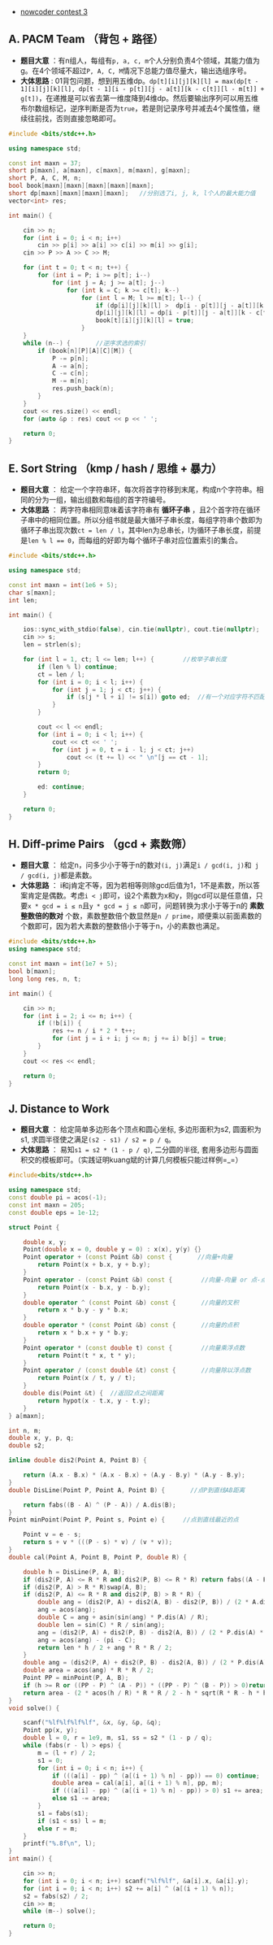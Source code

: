 * [nowcoder contest 3](https://www.nowcoder.com/acm/contest/141#question)

## A. PACM Team （背包 + 路径）
* **题目大意** ：有n组人，每组有`p, a, c, m`个人分别负责4个领域，其能力值为g。在4个领域不超过`P, A, C, M`情况下总能力值尽量大，输出选组序号。
* **大体思路** : 01背包问题，想到用五维dp。`dp[t][i][j][k][l] = max(dp[t - 1][i][j][k][l], dp[t - 1][i - p[t]][j - a[t]][k - c[t]][l - m[t]] + g[t])`，在递推是可以省去第一维度降到4维dp。然后要输出序列可以用五维布尔数组标记，逆序判断是否为`true`，若是则记录序号并减去4个属性值，继续往前找，否则直接忽略即可。

```c++
#include <bits/stdc++.h>

using namespace std;

const int maxn = 37;
short p[maxn], a[maxn], c[maxn], m[maxn], g[maxn];
short P, A, C, M, n;
bool book[maxn][maxn][maxn][maxn][maxn];
short dp[maxn][maxn][maxn][maxn];   //分别选了i, j, k, l个人的最大能力值
vector<int> res;

int main() {

    cin >> n;
    for (int i = 0; i < n; i++)
        cin >> p[i] >> a[i] >> c[i] >> m[i] >> g[i];
    cin >> P >> A >> C >> M;

    for (int t = 0; t < n; t++) {
        for (int i = P; i >= p[t]; i--)
            for (int j = A; j >= a[t]; j--)
                for (int k = C; k >= c[t]; k--)
                    for (int l = M; l >= m[t]; l--) {
                        if (dp[i][j][k][l] >  dp[i - p[t]][j - a[t]][k - c[t]][l - m[t]] + g[t]) continue;
                        dp[i][j][k][l] = dp[i - p[t]][j - a[t]][k - c[t]][l - m[t]] + g[t];
                        book[t][i][j][k][l] = true;
                    }
    }
    while (n--) {       //逆序求选的索引
        if (book[n][P][A][C][M]) {
            P -= p[n];
            A -= a[n];
            C -= c[n];
            M -= m[n];
            res.push_back(n);
        }
    }
    cout << res.size() << endl;
    for (auto &p : res) cout << p << ' ';

    return 0;
}
```

## E.	Sort String （kmp / hash / 思维 + 暴力）
* **题目大意** ： 给定一个字符串环，每次将首字符移到末尾，构成n个字符串。相同的分为一组，输出组数和每组的首字符编号。
* **大体思路** ： 两字符串相同意味着该字符串有 **循环子串** ，且2个首字符在循环子串中的相同位置。所以分组书就是最大循环子串长度，每组字符串个数即为循环子串出现次数`ct = len / l`，其中len为总串长，l为循环子串长度，前提是`len % l == 0`，而每组的好即为每个循环子串对应位置索引的集合。

```c++
#include <bits/stdc++.h>

using namespace std;

const int maxn = int(1e6 + 5);
char s[maxn];
int len;

int main() {

    ios::sync_with_stdio(false), cin.tie(nullptr), cout.tie(nullptr);
    cin >> s;
    len = strlen(s);

    for (int l = 1, ct; l <= len; l++) {        //枚举子串长度
        if (len % l) continue;
        ct = len / l;
        for (int i = 0; i < l; i++) {
            for (int j = 1; j < ct; j++) {
                if (s[j * l + i] != s[i]) goto ed;  //有一个对应字符不匹配则结束
            }
        }

        cout << l << endl;
        for (int i = 0; i < l; i++) {
            cout << ct << ' ';
            for (int j = 0, t = i - l; j < ct; j++)
                cout << (t += l) << " \n"[j == ct - 1];
        }
        return 0;

        ed: continue;
    }

    return 0;
}
```

## H. Diff-prime Pairs （gcd + 素数筛）
* **题目大意** ： 给定n，问多少小于等于n的数对`(i, j)`满足`i / gcd(i, j)`和` j / gcd(i, j)`都是素数。
* **大体思路** ： i和j肯定不等，因为若相等则除gcd后值为1，1不是素数，所以答案肯定是偶数。考虑`i < j`即可，设2个素数为x和y，则gcd可以是任意值，只要`x * gcd = i ≤ n`且`y * gcd = j ≤ n`即可，问题转换为求小于等于n的 **素数整数倍的数对** 个数，素数整数倍个数显然是`n / prime`，顺便乘以前面素数的个数即可，因为若大素数的整数倍小于等于n，小的素数也满足。
```c++
#include <bits/stdc++.h>
using namespace std;

const int maxn = int(1e7 + 5);
bool b[maxn];
long long res, n, t;

int main() {

    cin >> n;
    for (int i = 2; i <= n; i++) {
        if (!b[i]) {
            res += n / i * 2 * t++;
            for (int j = i + i; j <= n; j += i) b[j] = true;
        }
    }
    cout << res << endl;

    return 0;
}
```

## J. Distance to Work
* **题目大意** ： 给定简单多边形各个顶点和圆心坐标, 多边形面积为s2, 圆面积为s1, 求圆半径使之满足`(s2 - s1) / s2 = p / q`。
* **大体思路** ： 易知`s1 = s2 * (1 - p / q)`, 二分圆的半径, 套用多边形与圆面积交的模板即可。（实践证明kuang斌的计算几何模板只能过样例=_=）
```c++
#include<bits/stdc++.h>

using namespace std;
const double pi = acos(-1);
const int maxn = 205;
const double eps = 1e-12;

struct Point {

    double x, y;
    Point(double x = 0, double y = 0) : x(x), y(y) {}
    Point operator + (const Point &b) const {       //向量+向量
        return Point(x + b.x, y + b.y);
    }
    Point operator - (const Point &b) const {        //向量-向量 or 点-点
        return Point(x - b.x, y - b.y);
    }
    double operator ^ (const Point &b) const {       //向量的叉积
        return x * b.y - y * b.x;
    }
    double operator * (const Point &b) const {       //向量的点积
        return x * b.x + y * b.y;
    }
    Point operator * (const double t) const {        //向量乘浮点数
        return Point(t * x, t * y);
    }
    Point operator / (const double &t) const {       //向量除以浮点数
        return Point(x / t, y / t);
    }
    double dis(Point &t) {  //返回2点之间距离
        return hypot(x - t.x, y - t.y);
    }
} a[maxn];

int n, m;
double x, y, p, q;
double s2;

inline double dis2(Point A, Point B) { 

    return (A.x - B.x) * (A.x - B.x) + (A.y - B.y) * (A.y - B.y); 
}
double DisLine(Point P, Point A, Point B) {       //点P到直线AB距离

    return fabs((B - A) ^ (P - A)) / A.dis(B);
}
Point minPoint(Point P, Point s, Point e) {     //点到直线最近的点

    Point v = e - s;
    return s + v * (((P - s) * v) / (v * v));
}
double cal(Point A, Point B, Point P, double R) {

    double h = DisLine(P, A, B);
    if (dis2(P, A) <= R * R and dis2(P, B) <= R * R) return fabs((A - P) ^ (B - P)) / 2;//A B两点均在圆内
    if (dis2(P, A) > R * R)swap(A, B);
    if (dis2(P, A) <= R * R and dis2(P, B) > R * R) {                               //A B两点有一点在圆内
        double ang = (dis2(P, A) + dis2(A, B) - dis2(P, B)) / (2 * A.dis(P) * A.dis(B));
        ang = acos(ang);
        double C = ang + asin(sin(ang) * P.dis(A) / R);
        double len = sin(C) * R / sin(ang);
        ang = (dis2(P, A) + dis2(P, B) - dis2(A, B)) / (2 * P.dis(A) * P.dis(B));
        ang = acos(ang) - (pi - C);
        return len * h / 2 + ang * R * R / 2;
    }
    double ang = (dis2(P, A) + dis2(P, B) - dis2(A, B)) / (2 * P.dis(A) * P.dis(B));    //A B两点均在圆外
    double area = acos(ang) * R * R / 2;
    Point PP = minPoint(P, A, B);
    if (h >= R or ((PP - P) ^ (A - P)) * ((PP - P) ^ (B - P)) > 0)return area;            //线段AB与圆不相交
    return area - (2 * acos(h / R) * R * R / 2 - h * sqrt(R * R - h * h));                //线段AB与圆相交
}
void solve() {

    scanf("%lf%lf%lf%lf", &x, &y, &p, &q);
    Point pp(x, y);
    double l = 0, r = 1e9, m, s1, ss = s2 * (1 - p / q);
    while (fabs(r - l) > eps) {
        m = (l + r) / 2;
        s1 = 0;
        for (int i = 0; i < n; i++) {
            if (((a[i] - pp) ^ (a[(i + 1) % n] - pp)) == 0) continue;
            double area = cal(a[i], a[(i + 1) % n], pp, m);
            if (((a[i] - pp) ^ (a[(i + 1) % n] - pp)) > 0) s1 += area;
            else s1 -= area;
        }
        s1 = fabs(s1);
        if (s1 < ss) l = m;
        else r = m;
    }
    printf("%.8f\n", l);
}
int main() {

    cin >> n;
    for (int i = 0; i < n; i++) scanf("%lf%lf", &a[i].x, &a[i].y);
    for (int i = 0; i < n; i++) s2 += a[i] ^ (a[(i + 1) % n]);
    s2 = fabs(s2) / 2;
    cin >> m;
    while (m--) solve();

    return 0;
}
```




